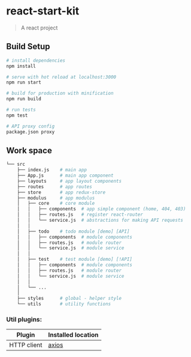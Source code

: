 # react-start-kit

> A react project

## Build Setup

``` bash
# install dependencies
npm install

# serve with hot reload at localhost:3000
npm run start

# build for production with minification
npm run build

# run tests
npm test

# API proxy config
package.json proxy
```

## Work space

``` bash
└── src
    ├── index.js    # main app
    ├── App.js      # main app component
    ├── layouts     # app layout components
    ├── routes      # app routes
    ├── store       # app redux-store
    ├── modulus     # app modulus
    │   ├── core    # core module
    │   │   ├── components  # app simple component (home, 404, 403)
    │   │   ├── routes.js   # register react-router
    │   │   └── service.js  # abstractions for making API requests
    │   │
    │   ├── todo    # todo module [demo] [API]
    │   │   ├── components  # module components
    │   │   ├── routes.js   # module router
    │   │   └── service.js  # module service
    │   │
    │   ├── test    # test module [demo] [!API]
    │   │   ├── components  # module components
    │   │   ├── routes.js   # module router
    │   │   └── service.js  # module service
    │   │
    │   └── ...
    │
    ├── styles      # global - helper style
    └── utils       # utility functions
```

### Util plugins:
|     Plugin          |     Installed location  |
|     ------------    |     -----------         |
| HTTP client | [axios](https://github.com/axios/axios) |

<!-- Todo
### Commands (run with node)

`vue-start-kit` responds to the following commands:

Example: `node commander addModule --name="todo"`
|     Command          |     Description  |
|     ------------     |     -----------  |
|     ------------     |     -----------  |
|     ------------     |     -----------  | -->

